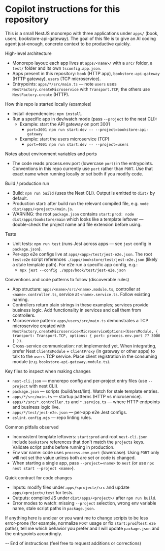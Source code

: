 # Copilot instructions for this repository

This is a small NestJS monorepo with three applications under `apps/` (book, users, bookstore-api-gateway). The goal of this file is to give an AI coding agent just-enough, concrete context to be productive quickly.

High-level architecture
- Monorepo layout: each app lives at `apps/<name>/` with a `src/` folder, a `test/` folder and its own `tsconfig.app.json`.
- Apps present in this repository: `book` (HTTP app), `bookstore-api-gateway` (HTTP gateway), `users` (TCP microservice).
- Entrypoints: `apps/*/src/main.ts` — note `users` uses `NestFactory.createMicroservice` with `Transport.TCP`; the others use `NestFactory.create` (HTTP).

How this repo is started locally (examples)
- Install dependencies: `npm install`.
- Run a specific app in dev/watch mode (pass `--project` to the nest CLI):
  - Example: start the API gateway on port 3001
    - `port=3001 npm run start:dev -- --project=bookstore-api-gateway`
  - Example: start the users microservice (TCP)
    - `port=4001 npm run start:dev -- --project=users`

Notes about environment variables and ports
- The code reads process.env.port (lowercase `port`) in the entrypoints. Conventions in this repo currently use `port` rather than `PORT`. Use that exact name when running locally or set both if you modify code.

Build / production run
- Build: `npm run build` (uses the Nest CLI). Output is emitted to `dist/` by default.
- Production start: after build run the relevant compiled file, e.g. `node dist/apps/<project>/main.js`.
- WARNING: the root `package.json` contains `start:prod: node dist/apps/bookstore/main` which looks like a template leftover — double-check the project name and file extension before using.

Tests
- Unit tests: `npm run test` (runs Jest across apps — see `jest` config in `package.json`).
- Per-app e2e configs live at `apps/<app>/test/jest-e2e.json`. The root `test:e2e` script references `./apps/bookstore/test/jest-e2e.json` (likely a stale template path). For e2e run a specific app config, e.g.:
  - `npx jest --config ./apps/book/test/jest-e2e.json`

Conventions and code patterns to follow (discoverable rules)
- App structure: `apps/<name>/src/<name>.module.ts`, controller at `<name>.controller.ts`, service at `<name>.service.ts`. Follow existing naming.
- Controllers return plain strings in these examples; services provide business logic. Add functionality in services and call them from controllers.
- Microservice pattern: `apps/users/src/main.ts` demonstrates a TCP microservice created with `NestFactory.createMicroservice<MicroserviceOptions>(UsersModule, { transport: Transport.TCP, options: { port: process.env.port ?? 3000 } })`.
- Cross-service communication: not implemented yet. When integrating, prefer Nest `ClientsModule` + `ClientProxy` (in gateway or other apps) to talk to the `users` TCP service. Place client registration in the consuming module (e.g. `bookstore-api-gateway.module.ts`).

Key files to inspect when making changes
- `nest-cli.json` — monorepo config and per-project entry files (use `--project` with nest CLI).
- `package.json` — scripts (build/test/lint). Watch for stale template entries.
- `apps/*/src/main.ts` — startup patterns (HTTP vs microservice).
- `apps/*/src/*.controller.ts` and `*.service.ts` — where HTTP endpoints and business logic live.
- `apps/*/test/jest-e2e.json` — per-app e2e Jest configs.
- `eslint.config.mjs` — repo linting rules.

Common pitfalls observed
- Inconsistent template leftovers: `start:prod` and root `nest-cli.json` include `bookstore` references that don't match the `projects` keys. Validate script paths before running in production.
- Env var name: code uses `process.env.port` (lowercase). Using `PORT` only will not set the value unless both are set or code is changed.
- When starting a single app, pass `--project=<name>` to `nest` (or use `npx nest start --project <name>`).

Quick contract for code changes
- Inputs: modify files under `apps/<project>/src` and update `apps/<project>/test` for tests.
- Outputs: compiled JS under `dist/apps/<project>/` after `npm run build`.
- Error modes to watch: missing `--project` selection, wrong env variable name, stale script paths in `package.json`.

If anything here is unclear or you want me to change scripts to be less error-prone (for example, normalize `PORT` usage or fix `start:prod`/`test:e2e` paths), tell me which behavior you prefer and I will update `package.json` and the entrypoints accordingly.

-- End of instructions (feel free to request additions or corrections)
